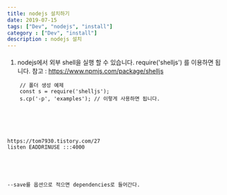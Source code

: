 ```yaml
---
title: nodejs 설치하기 
date: 2019-07-15
tags: ["Dev", "nodejs", "install"]
category : ["Dev", "install"]
description : nodejs 설치
---
```



####
1. nodejs에서 외부 shell을 실행 할 수 있습니다. 
   require('shelljs')  를 이용하면 됩니다.
   참고 : https://www.npmjs.com/package/shelljs

```node
    // 폴더 생성 예제
    const s = require('shelljs');
    s.cp('-p', 'examples'); // 이렇게 사용하면 됩니다.






https://tom7930.tistory.com/27
listen EADDRINUSE :::4000





--save를 옵션으로 적으면 dependencies로 들어간다.
```








